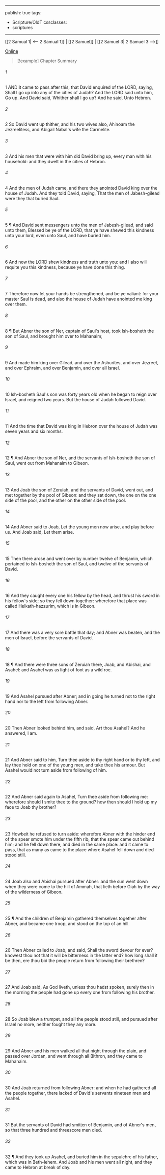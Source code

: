 

---
publish: true
tags:
  - Scripture/OldT
cssclasses:
  - scriptures
---
[[2 Samual 1| <-- 2 Samual 1]] | [[2 Samuel]] | [[2 Samuel 3| 2 Samuel 3 -->]]

[Online](https://churchofjesuschrist.org/study/scriptures/ot/2-sam/2?lang=eng)

>[!example] Chapter Summary
>
###### 1
1 AND it came to pass after this, that David enquired of the LORD, saying, Shall I go up into any of the cities of Judah?  And the LORD said unto him, Go up.  And David said, Whither shall I go up?  And he said, Unto Hebron.
###### 2
2 So David went up thither, and his two wives also, Ahinoam the Jezreelitess, and Abigail Nabal's wife the Carmelite.
###### 3
3 And his men that were with him did David bring up, every man with his household: and they dwelt in the cities of Hebron.
###### 4
4 And the men of Judah came, and there they anointed David king over the house of Judah.  And they told David, saying, That the men of Jabesh-gilead were they that buried Saul.
###### 5
5 ¶ And David sent messengers unto the men of Jabesh-gilead, and said unto them, Blessed be ye of the LORD, that ye have shewed this kindness unto your lord, even unto Saul, and have buried him.
###### 6
6 And now the LORD shew kindness and truth unto you: and I also will requite you this kindness, because ye have done this thing.
###### 7
7 Therefore now let your hands be strengthened, and be ye valiant: for your master Saul is dead, and also the house of Judah have anointed me king over them.
###### 8
8 ¶ But Abner the son of Ner, captain of Saul's host, took Ish-bosheth the son of Saul, and brought him over to Mahanaim;
###### 9
9 And made him king over Gilead, and over the Ashurites, and over Jezreel, and over Ephraim, and over Benjamin, and over all Israel.
###### 10
10 Ish-bosheth Saul's son was forty years old when he began to reign over Israel, and reigned two years.  But the house of Judah followed David.
###### 11
11 And the time that David was king in Hebron over the house of Judah was seven years and six months.
###### 12
12 ¶ And Abner the son of Ner, and the servants of Ish-bosheth the son of Saul, went out from Mahanaim to Gibeon.
###### 13
13 And Joab the son of Zeruiah, and the servants of David, went out, and met together by the pool of Gibeon: and they sat down, the one on the one side of the pool, and the other on the other side of the pool.
###### 14
14 And Abner said to Joab, Let the young men now arise, and play before us.  And Joab said, Let them arise.
###### 15
15 Then there arose and went over by number twelve of Benjamin, which pertained to Ish-bosheth the son of Saul, and twelve of the servants of David.
###### 16
16 And they caught every one his fellow by the head, and thrust his sword in his fellow's side; so they fell down together: wherefore that place was called Helkath-hazzurim, which is in Gibeon.
###### 17
17 And there was a very sore battle that day; and Abner was beaten, and the men of Israel, before the servants of David.
###### 18
18 ¶ And there were three sons of Zeruiah there, Joab, and Abishai, and Asahel: and Asahel was as light of foot as a wild roe.
###### 19
19 And Asahel pursued after Abner; and in going he turned not to the right hand nor to the left from following Abner.
###### 20
20 Then Abner looked behind him, and said, Art thou Asahel?  And he answered, I am.
###### 21
21 And Abner said to him, Turn thee aside to thy right hand or to thy left, and lay thee hold on one of the young men, and take thee his armour.  But Asahel would not turn aside from following of him.
###### 22
22 And Abner said again to Asahel, Turn thee aside from following me: wherefore should I smite thee to the ground?  how then should I hold up my face to Joab thy brother?
###### 23
23 Howbeit he refused to turn aside: wherefore Abner with the hinder end of the spear smote him under the fifth rib, that the spear came out behind him; and he fell down there, and died in the same place: and it came to pass, that as many as came to the place where Asahel fell down and died stood still.
###### 24
24 Joab also and Abishai pursued after Abner: and the sun went down when they were come to the hill of Ammah, that lieth before Giah by the way of the wilderness of Gibeon.
###### 25
25 ¶ And the children of Benjamin gathered themselves together after Abner, and became one troop, and stood on the top of an hill.
###### 26
26 Then Abner called to Joab, and said, Shall the sword devour for ever?  knowest thou not that it will be bitterness in the latter end?  how long shall it be then, ere thou bid the people return from following their brethren?
###### 27
27 And Joab said, As God liveth, unless thou hadst spoken, surely then in the morning the people had gone up every one from following his brother.
###### 28
28 So Joab blew a trumpet, and all the people stood still, and pursued after Israel no more, neither fought they any more.
###### 29
29 And Abner and his men walked all that night through the plain, and passed over Jordan, and went through all Bithron, and they came to Mahanaim.
###### 30
30 And Joab returned from following Abner: and when he had gathered all the people together, there lacked of David's servants nineteen men and Asahel.
###### 31
31 But the servants of David had smitten of Benjamin, and of Abner's men, so that three hundred and threescore men died.
###### 32
32 ¶ And they took up Asahel, and buried him in the sepulchre of his father, which was in Beth-lehem.  And Joab and his men went all night, and they came to Hebron at break of day.



